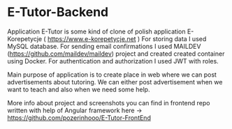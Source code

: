# E-Tutor-Backend
Application E-Tutor is some kind of clone of polish application E-Korepetycje ( https://www.e-korepetycje.net )
For storing data I used MySQL database. For sending email confirmations I used MAILDEV (https://github.com/maildev/maildev) project and created created container using Docker. For authentication and authorization I used JWT with roles.

Main purpose of application is to create place in web where we can post advertisements about tutoring. We can either post advertisement when we want to teach and also when we need some help. 

More info about project and screenshots you can find in frontend repo written with help of Angular framework here -> https://github.com/pozerinhooo/E-Tutor-FrontEnd 

